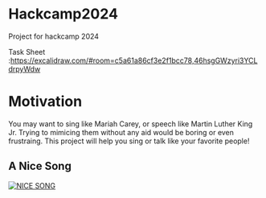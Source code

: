 # Hackcamp2024
Project for hackcamp 2024


Task Sheet :https://excalidraw.com/#room=c5a61a86cf3e2f1bcc78,46hsgGWzyri3YCLdrpyWdw

# Motivation

You may want to sing like Mariah Carey, or speech like Martin Luther King Jr. 
Trying to mimicing them without any aid would be boring or even frustraing.
This project will help you sing or talk like your favorite people!

## A Nice Song

[![NICE SONG](https://img.youtube.com/vi/nFZP8zQ5kzk/0.jpg)](https://www.youtube.com/watch?v=nFZP8zQ5kzk)
